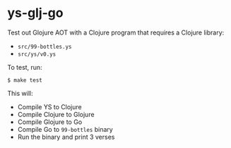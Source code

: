 ys-glj-go
=========

Test out Glojure AOT with a Clojure program that requires a Clojure library:

* `src/99-bottles.ys`
* `src/ys/v0.ys`

To test, run:
```
$ make test
```

This will:

* Compile YS to Clojure
* Compile Clojure to Glojure
* Compile Glojure to Go
* Compile Go to `99-bottles` binary
* Run the binary and print 3 verses
